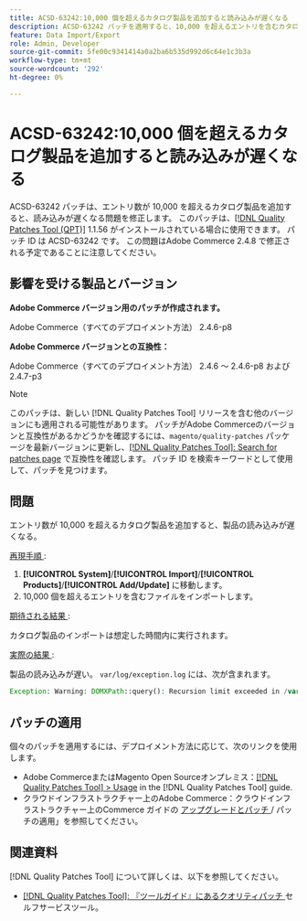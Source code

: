 ```yaml
---
title: ACSD-63242:10,000 個を超えるカタログ製品を追加すると読み込みが遅くなる
description: ACSD-63242 パッチを適用すると、10,000 を超えるエントリを含むカタログ商品が追加された場合に、読み込みが遅くなるAdobe Commerceの問題を修正できます。
feature: Data Import/Export
role: Admin, Developer
source-git-commit: 5fe00c9341414a0a2ba6b535d992d6c64e1c3b3a
workflow-type: tm+mt
source-wordcount: '292'
ht-degree: 0%

---
```


# ACSD-63242:10,000 個を超えるカタログ製品を追加すると読み込みが遅くなる

ACSD-63242 パッチは、エントリ数が 10,000 を超えるカタログ製品を追加すると、読み込みが遅くなる問題を修正します。 このパッチは、[[!DNL Quality Patches Tool (QPT)]](/help/tools/quality-patches-tool/quality-patches-tool-to-self-serve-quality-patches.md) 1.1.56 がインストールされている場合に使用できます。 パッチ ID は ACSD-63242 です。 この問題はAdobe Commerce 2.4.8 で修正される予定であることに注意してください。

## 影響を受ける製品とバージョン

**Adobe Commerce バージョン用のパッチが作成されます。**

Adobe Commerce（すべてのデプロイメント方法） 2.4.6-p8

**Adobe Commerce バージョンとの互換性：**

Adobe Commerce（すべてのデプロイメント方法） 2.4.6 ～ 2.4.6-p8 および 2.4.7-p3

>[!NOTE]
>
>このパッチは、新しい [!DNL Quality Patches Tool] リリースを含む他のバージョンにも適用される可能性があります。 パッチがAdobe Commerceのバージョンと互換性があるかどうかを確認するには、`magento/quality-patches` パッケージを最新バージョンに更新し、[[!DNL Quality Patches Tool]: Search for patches page](https://experienceleague.adobe.com/tools/commerce-quality-patches/index.html?lang=ja) で互換性を確認します。 パッチ ID を検索キーワードとして使用して、パッチを見つけます。

## 問題

エントリ数が 10,000 を超えるカタログ製品を追加すると、製品の読み込みが遅くなる。

<u> 再現手順 </u>:

1. **[!UICONTROL System]**/**[!UICONTROL Import]**/**[!UICONTROL Products]**/**[!UICONTROL Add/Update]** に移動します。
1. 10,000 個を超えるエントリを含むファイルをインポートします。

<u> 期待される結果 </u>:

カタログ製品のインポートは想定した時間内に実行されます。

<u> 実際の結果 </u>:

製品の読み込みが遅い。 `var/log/exception.log` には、次が含まれます。

```PHP
Exception: Warning: DOMXPath::query(): Recursion limit exceeded in /var/www/html/lib/internal/Magento/Framework/Validator/HTML/ConfigurableWYSIWYGValidator.php on line 114 in /var/www/html/lib/internal/Magento/Framework/App/ErrorHandler.php:62
```

## パッチの適用

個々のパッチを適用するには、デプロイメント方法に応じて、次のリンクを使用します。

* Adobe CommerceまたはMagento Open Sourceオンプレミス：[[!DNL Quality Patches Tool] > Usage](/help/tools/quality-patches-tool/usage.md) in the [!DNL Quality Patches Tool] guide.
* クラウドインフラストラクチャー上のAdobe Commerce：クラウドインフラストラクチャー上のCommerce ガイドの [ アップグレードとパッチ ](https://experienceleague.adobe.com/docs/commerce-cloud-service/user-guide/develop/upgrade/apply-patches.html?lang=ja)/ パッチの適用」を参照してください。


## 関連資料

[!DNL Quality Patches Tool] について詳しくは、以下を参照してください。

* [[!DNL Quality Patches Tool]: 『ツールガイド』にあるクオリティパッチ ](/help/tools/quality-patches-tool/quality-patches-tool-to-self-serve-quality-patches.md) セルフサービスツール。
